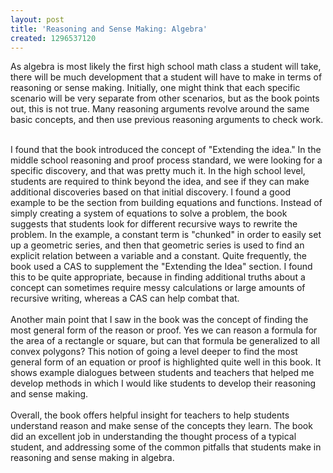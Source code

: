 ```yaml
---
layout: post
title: 'Reasoning and Sense Making: Algebra'
created: 1296537120
---
```

<p>As algebra is most likely the first high school math class a student will take, there will be much development that a student will have to make in terms of reasoning or sense making. Initially, one might think that each specific scenario will be very separate from other scenarios, but as the book points out, this is not true. Many reasoning arguments revolve around the same basic concepts, and then use previous reasoning arguments to check work.</p>
<div>
	&nbsp;</div>
<div>
	I found that the book introduced the concept of &quot;Extending the idea.&quot; In the middle school reasoning and proof process standard, we were looking for a specific discovery, and that was pretty much it. In the high school level, students are required to think beyond the idea, and see if they can make additional discoveries based on that initial discovery. I found a good example to be the section from building equations and functions. Instead of simply creating a system of equations to solve a problem, the book suggests that students look for different recursive ways to rewrite the problem. In the example, a constant term is &quot;chunked&quot; in order to easily set up a geometric series, and then that geometric series is used to find an explicit relation between a variable and a constant. Quite frequently, the book used a CAS to supplement the &quot;Extending the Idea&quot; section. I found this to be quite appropriate, because in finding additional truths about a concept can sometimes require messy calculations or large amounts of recursive writing, whereas a CAS can help combat that.</div>
<div>
	&nbsp;</div>
<div>
	Another main point that I saw in the book was the concept of finding the most general form of the reason or proof. Yes we can reason a formula for the area of a rectangle or square, but can that formula be generalized to all convex polygons? This notion of going a level deeper to find the most general form of an equation or proof is highlighted quite well in this book. It shows example dialogues between students and teachers that helped me develop methods in which I would like students to develop their reasoning and sense making.</div>
<div>
	&nbsp;</div>
<div>
	Overall, the book offers helpful insight for teachers to help students understand reason and make sense of the concepts they learn. The book did an excellent job in understanding the thought process of a typical student, and addressing some of the common pitfalls that students make in reasoning and sense making in algebra.</div>
